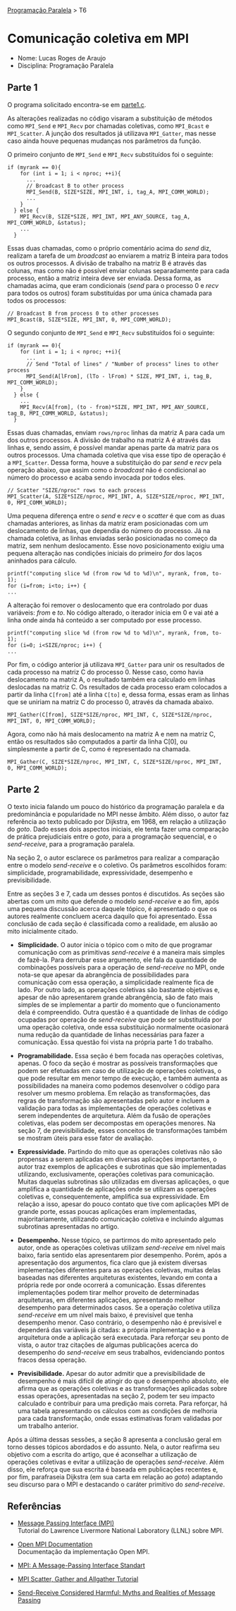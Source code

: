 [Programação Paralela](https://github.com/lucasroges/elc139-2019a) > T6

# Comunicação coletiva em MPI

- Nome: Lucas Roges de Araujo
- Disciplina: Programação Paralela

## Parte 1
O programa solicitado encontra-se em [parte1.c](parte1.c).

As alterações realizadas no código visaram a substituição de métodos como `MPI_Send` e `MPI_Recv` por chamadas coletivas, como `MPI_Bcast` e `MPI_Scatter`. A junção dos resultados já utilizava `MPI_Gatter`, mas nesse caso ainda houve pequenas mudanças nos parâmetros da função.

O primeiro conjunto de `MPI_Send` e `MPI_Recv` substituídos foi o seguinte:

```
if (myrank == 0){
    for (int i = 1; i < nproc; ++i){
      ...
      // Broadcast B to other process
      MPI_Send(B, SIZE*SIZE, MPI_INT, i, tag_A, MPI_COMM_WORLD);
      ...
    }
  } else {
    MPI_Recv(B, SIZE*SIZE, MPI_INT, MPI_ANY_SOURCE, tag_A, MPI_COMM_WORLD, &status);
    ...
  }
```

Essas duas chamadas, como o próprio comentário acima do *send* diz, realizam a tarefa de um *broadcast* ao enviarem a matriz B inteira para todos os outros processos. A divisão de trabalho na matriz B é através das colunas, mas como não é possível enviar colunas separadamente para cada processo, então a matriz inteira deve ser enviada. Dessa forma, as chamadas acima, que eram condicionais (*send* para o processo 0 e *recv* para todos os outros) foram substituídas por uma única chamada para todos os processos:

```
// Broadcast B from process 0 to other processes
MPI_Bcast(B, SIZE*SIZE, MPI_INT, 0, MPI_COMM_WORLD);
```

O segundo conjunto de `MPI_Send` e `MPI_Recv` substituídos foi o seguinte:

```
if (myrank == 0){
    for (int i = 1; i < nproc; ++i){
      ...
      // Send "Total of lines" / "Number of process" lines to other process
      MPI_Send(A[lFrom], (lTo - lFrom) * SIZE, MPI_INT, i, tag_B, MPI_COMM_WORLD);
    }
  } else {
  	...
    MPI_Recv(A[from], (to - from)*SIZE, MPI_INT, MPI_ANY_SOURCE, tag_B, MPI_COMM_WORLD, &status);   
  }
```

Essas duas chamadas, enviam `rows/nproc` linhas da matriz A para cada um dos outros processos. A divisão de trabalho na matriz A é através das linhas e, sendo assim, é possível mandar apenas parte da matriz para os outros processos. Uma chamada coletiva que visa esse tipo de operação é a `MPI_Scatter`. Dessa forma, houve a substituição do par *send* e *recv* pela operação abaixo, que assim como o *broadcast* não é condicional ao número do processo e acaba sendo invocada por todos eles. 

```
// Scatter "SIZE/nproc" rows to each process
MPI_Scatter(A, SIZE*SIZE/nproc, MPI_INT, A, SIZE*SIZE/nproc, MPI_INT, 0, MPI_COMM_WORLD);
```

Uma pequena diferença entre o *send* e *recv* e o *scatter* é que com as duas chamadas anteriores, as linhas da matriz eram posicionadas com um deslocamento de linhas, que dependia do número do processo. Já na chamada coletiva, as linhas enviadas serão posicionadas no começo da matriz, sem nenhum deslocamento. Esse novo posicionamento exigiu uma pequena alteração nas condições iniciais do primeiro *for* dos laços aninhados para cálculo.

```
printf("computing slice %d (from row %d to %d)\n", myrank, from, to-1);
for (i=from; i<to; i++) {
...
```

A alteração foi remover o deslocamento que era controlado por duas variáveis: *from* e *to*.
No código alterado, o iterador inicia em 0 e vai até a linha onde ainda há conteúdo a ser computado por esse processo.

```
printf("computing slice %d (from row %d to %d)\n", myrank, from, to-1);
for (i=0; i<SIZE/nproc; i++) {
...
```

Por fim, o código anterior já utilizava `MPI_Gatter` para unir os resultados de cada processo na matriz C do processo 0. Nesse caso, como havia deslocamento na matriz A, o resultado também era calculado em linhas deslocadas na matriz C. Os resultados de cada processo eram colocados a partir da linha `C[from]` até a linha `C[to]` e, dessa forma, essas eram as linhas que se uniriam na matriz C do processo 0, através da chamada abaixo.

```
MPI_Gather(C[from], SIZE*SIZE/nproc, MPI_INT, C, SIZE*SIZE/nproc, MPI_INT, 0, MPI_COMM_WORLD);
```

Agora, como não há mais deslocamento na matriz A e nem na matriz C, então os resultados são computados a partir da linha C[0], ou simplesmente a partir de C, como é representado na chamada.

```
MPI_Gather(C, SIZE*SIZE/nproc, MPI_INT, C, SIZE*SIZE/nproc, MPI_INT, 0, MPI_COMM_WORLD);
```

## Parte 2
O texto inicia falando um pouco do histórico da programação paralela e da predominância e popularidade no MPI nesse âmbito. Além disso, o autor faz referência ao texto publicado por Dijkstra, em 1968, em relação a utilização do *goto*. Dado esses dois aspectos iniciais, ele tenta fazer uma comparação de prática prejudiciais entre o *goto*, para a programação sequencial, e o *send-receive*, para a programação paralela.

Na seção 2, o autor esclarece os parâmetros para realizar a comparação entre o modelo *send-receive* e o coletivo. Os parâmetros escolhidos foram: simplicidade, programabilidade, expressividade, desempenho e previsibilidade.

Entre as seções 3 e 7, cada um desses pontos é discutidos. As seções são abertas com um mito que defende o modelo *send-receive* e ao fim, após uma pequena discussão acerca daquele tópico, é apresentado o que os autores realmente concluem acerca daquilo que foi apresentado. Essa conclusão de cada seção é classificada como a realidade, em alusão ao mito inicialmente citado.

* **Simplicidade.** O autor inicia o tópico com o mito de que programar comunicação com as primitivas *send-receive* é a maneira mais simples de fazê-la. Para derrubar esse argumento, ele fala da quantidade de combinações possíveis para a operação de *send-receive* no MPI, onde nota-se que apesar da abrangência de possibilidades para comunicação com essa operação, a simplicidade realmente fica de lado. Por outro lado, as operações coletivas são bastante objetivas e, apesar de não apresentarem grande abrangência, são de fato mais simples de se implementar a partir do momento que o funcionamento dela é compreendido. Outra questão é a quantidade de linhas de código ocupadas por operação de *send-receive* que pode ser substituída por uma operação coletiva, onde essa substituição normalmente ocasionará numa redução da quantidade de linhas necessárias para fazer a comunicação. Essa questão foi vista na própria parte 1 do trabalho.

* **Programabilidade.** Essa seção é bem focada nas operações coletivas, apenas. O foco da seção é mostrar as possíveis transformações que podem ser efetuadas em caso de utilização de operações coletivas, o que pode resultar em menor tempo de execução, e também aumenta as possibilidades na maneira como podemos desenvolver o código para resolver um mesmo problema. Em relação as transformações, das regras de transformação são apresentadas pelo autor e incluem a validação para todas as implementações de operações coletivas e serem independentes de arquitetura. Além da fusão de operações coletivas, elas podem ser decompostas em operações menores. Na seção 7, de previsibilidade, esses conceitos de transformações também se mostram úteis para esse fator de avaliação.

* **Expressividade.** Partindo do mito que as operações coletivas não são propensas a serem aplicadas em diversas aplicações importantes, o autor traz exemplos de aplicações e subrotinas que são implementadas utilizando, exclusivamente, operações coletivas para comunicação. Muitas daquelas subrotinas são utilizadas em diversas aplicações, o que amplifica a quantidade de aplicações onde se utilizam as operações coletivas e, consequentemente, amplifica sua expressividade. Em relação a isso, apesar do pouco contato que tive com aplicações MPI de grande porte, essas poucas aplicações eram implementadas, majoritariamente, utilizando comunicação coletiva e incluindo algumas subrotinas apresentadas no artigo.

* **Desempenho.** Nesse tópico, se partirmos do mito apresentado pelo autor, onde as operações coletivas utilizam *send-receive* em nível mais baixo, faria sentido elas apresentarem pior desempenho. Porém, após a apresentação dos argumentos, fica claro que já existem diversas implementações diferentes para as operações coletivas, muitas delas baseadas nas diferentes arquiteturas existentes, levando em conta a própria rede por onde ocorrerá a comunicação. Essas diferentes implementações podem tirar melhor proveito de determinadas arquiteturas, em diferentes aplicações, apresentando melhor desempenho para determinados casos. Se a operação coletiva utiliza *send-receive* em um nível mais baixo, é previsível que tenha desempenho menor. Caso contrário, o desempenho não é previsível e dependerá das variáveis já citadas: a própria implementação e a arquitetura onde a aplicação será executada. Para reforçar seu ponto de vista, o autor traz citações de algumas publicações acerca do desempenho do *send-receive* em seus trabalhos, evidenciando pontos fracos dessa operação.

* **Previsibilidade.** Apesar do autor admitir que a previsibilidade de desempenho é mais difícil de atingir do que o desempenho absoluto, ele afirma que as operações coletivas e as transformações aplicadas sobre essas operações, apresentadas na seção 2, podem ter seu impacto calculado e contribuir para uma predição mais correta. Para reforçar, há uma tabela apresentando os cálculos com as condições de melhoria para cada transformação, onde essas estimativas foram validadas por um trabalho anterior.

Após a última dessas sessões, a seção 8 apresenta a conclusão geral em torno desses tópicos abordados e do assunto. Nela, o autor reafirma seu objetivo com a escrita do artigo, que é aconselhar a utilização de operações coletivas e evitar a utilização de operações *send-receive*. Além disso, ele reforça que sua escrita é baseada em publicações recentes e, por fim, parafraseia Dijkstra (em sua carta em relação ao *goto*) adaptando seu discurso para o MPI e destacando o caráter primitivo do *send-receive*.

## Referências

- [Message Passing Interface (MPI)](https://computing.llnl.gov/tutorials/mpi/)  
  Tutorial do Lawrence Livermore National Laboratory (LLNL) sobre MPI.

- [Open MPI Documentation](https://www.open-mpi.org/doc/)  
  Documentação da implementação Open MPI.

- [MPI: A Message-Passing Interface Standart](https://www.mpi-forum.org/docs/mpi-3.1/mpi31-report.pdf)

- [MPI Scatter, Gather and Allgather Tutorial](http://mpitutorial.com/tutorials/mpi-scatter-gather-and-allgather/)

- [Send-Receive Considered Harmful: Myths and Realities of Message Passing](https://dl.acm.org/citation.cfm?id=963780)
